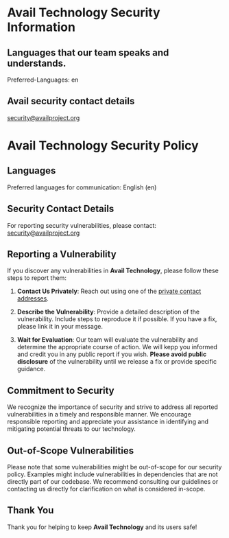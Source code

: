 # Avail Technology Security Information

## Languages that our team speaks and understands.
Preferred-Languages: en

## Avail security contact details
security@availproject.org


# Avail Technology Security Policy

## Languages
Preferred languages for communication: English (en)

## Security Contact Details
For reporting security vulnerabilities, please contact: security@availproject.org

## Reporting a Vulnerability

If you discover any vulnerabilities in **Avail Technology**, please follow these steps to report them:

1. **Contact Us Privately**: Reach out using one of the [private contact addresses](https://github.com/your-organization/your-repository#support).
   
2. **Describe the Vulnerability**: Provide a detailed description of the vulnerability. Include steps to reproduce it if possible. If you have a fix, please link it in your message.

3. **Wait for Evaluation**: Our team will evaluate the vulnerability and determine the appropriate course of action. We will kepp you informed and credit you in any public report if you wish. **Please avoid public disclosure** of the vulnerability until we release a fix or provide specific guidance.

## Commitment to Security

We recognize the importance of security and strive to address all reported vulnerabilities in a timely and responsible manner. We encourage responsible reporting and appreciate your assistance in identifying and mitigating potential threats to our technology.

## Out-of-Scope Vulnerabilities

Please note that some vulnerabilities might be out-of-scope for our security policy. Examples might include vulnerabilities in dependencies that are not directly part of our codebase. We recommend consulting our guidelines or contacting us directly for clarification on what is considered in-scope.

## Thank You

Thank you for helping to keep **Avail Technology** and its users safe!